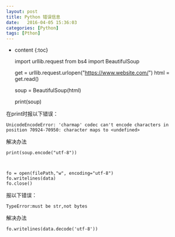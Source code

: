 ```yaml
---
layout: post
title: Python 错误信息
date:   2016-04-05 15:36:03
categories: [Python]
tags: [Pthon]
---
```


* content
{:toc}

	import urllib.request
	from bs4 import BeautifulSoup

	get = urllib.request.urlopen("https://www.website.com/")
	html = get.read()

	soup = BeautifulSoup(html)

	print(soup)

在print时报以下错误：   

	UnicodeEncodeError: 'charmap' codec can't encode characters in position 70924-70950: character maps to <undefined>

解决办法   

	print(soup.encode("utf-8"))
	
	

	fo = open(filePath,"w", encoding="utf-8")
	fo.writelines(data)
	fo.close()

报以下错误：   

	TypeError:must be str,not bytes

解决办法   

	fo.writelines(data.decode('utf-8'))